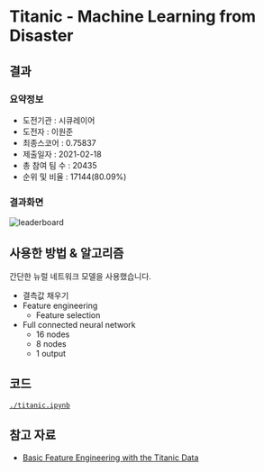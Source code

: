 # Titanic - Machine Learning from Disaster

## 결과

### 요약정보

- 도전기관 : 시큐레이어
- 도전자 : 이원준
- 최종스코어 : 0.75837
- 제출일자 : 2021-02-18
- 총 참여 팀 수 : 20435
- 순위 및 비율 : 17144(80.09%)

### 결과화면

![leaderboard](./img/leaderboard.png)

## 사용한 방법 & 알고리즘

간단한 뉴럴 네트워크 모델을 사용했습니다.

- 결측값 채우기
- Feature engineering
  - Feature selection
- Full connected neural network
  - 16 nodes
  - 8 nodes
  - 1 output

## 코드

[`./titanic.ipynb`](./titanic.ipynb)

## 참고 자료

- [Basic Feature Engineering with the Titanic Data](https://triangleinequality.wordpress.com/2013/09/08/basic-feature-engineering-with-the-titanic-data/)
